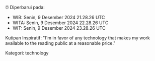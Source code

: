 ⏰ Diperbarui pada:
- WIB: Senin, 9 Desember 2024 21.28.26 UTC
- WITA: Senin, 9 Desember 2024 22.28.26 UTC
- WIT: Senin, 9 Desember 2024 23.28.26 UTC

Kutipan Inspiratif:
"I'm in favor of any technology that makes my work available to the reading public at a reasonable price."


Kategori: technology

